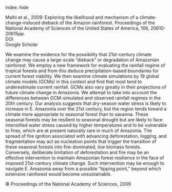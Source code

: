 index: hide

<div class="Citation">

  <div class="Citation-body">
    <div class="Citation-text">Malhi et al., 2009: Exploring the likelihood and mechanism of a climate-change-induced dieback of the Amazon rainforest. <span class="Article-journal">Proceedings of the National Academy of Sciences of the United States of America, </span><span class="Article-volume">106, </span>20610-20615pp.</div>
    <div class="Citation-links">
      <div class="CitationLink" data-href="https://doi.org/10.1073/pnas.0804619106">
        <div class="CitationLink-icon CitationLink-Doi"></div>
        <div class="CitationLink-text">DOI</div>
      </div>
      <div class="CitationLink" data-href="https://scholar.google.com/scholar?q=10.1073/pnas.0804619106">
        <div class="CitationLink-icon CitationLink-Scholar"></div>
        <div class="CitationLink-text">Google Scholar</div>
      </div>
    </div>
  </div>
</div>

We examine the evidence for the possibility that 21st-century climate change may cause a large-scale “dieback” or degradation of Amazonian rainforest. We employ a new framework for evaluating the rainfall regime of tropical forests and from this deduce precipitation-based boundaries for current forest viability. We then examine climate simulations by 19 global climate models (GCMs) in this context and find that most tend to underestimate current rainfall. GCMs also vary greatly in their projections of future climate change in Amazonia. We attempt to take into account the differences between GCM-simulated and observed rainfall regimes in the 20th century. Our analysis suggests that dry-season water stress is likely to increase in E. Amazonia over the 21st century, but the region tends toward a climate more appropriate to seasonal forest than to savanna. These seasonal forests may be resilient to seasonal drought but are likely to face intensified water stress caused by higher temperatures and to be vulnerable to fires, which are at present naturally rare in much of Amazonia. The spread of fire ignition associated with advancing deforestation, logging, and fragmentation may act as nucleation points that trigger the transition of these seasonal forests into fire-dominated, low biomass forests. Conversely, deliberate limitation of deforestation and fire may be an effective intervention to maintain Amazonian forest resilience in the face of imposed 21st-century climate change. Such intervention may be enough to navigate E. Amazonia away from a possible “tipping point,” beyond which extensive rainforest would become unsustainable.

<div class="Citation-copy">
&copy; Proceedings of the National Academy of Sciences, 2009
</div>